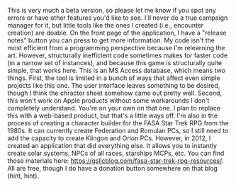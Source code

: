 This is very much a beta version, so please let me know if you spot any errors or have other features you'd like to see. I'll never do a true campaign manager for it, but little tools like the ones I created (i.e., encounter creation) are doable. On the front page of the application, I have a "release notes" button you can press to get more information. My code isn't the most efficient from a programming perspective because I'm relearning the art. However, structurally inefficient code sometimes makes for faster code (in a narrow set of instances), and because this game is structurally quite simple, that works here.
This is an MS Access database, which means two things. First, the tool is limited in a bunch of ways that affect even simple projects like this one. The user interface leaves something to be desired, though I think the chracter sheet somehow came out pretty well. Second, this won't work on Apple products without some workarounds I don't completely understand. You're on your own on that one.
I plan to replace this with a web-based product, but that's a little ways off.
I'm also in the process of creating a character builder for the FASA Star Trek RPG from the 1980s. It can currently create Federation and Romulan PCs, so I still need to add the capacity to create Klingon and Orion PCs. However, in 2012, I created an application that did everything else. It allows you to instantly create solar systems, NPCs of all races, starships MCPs, etc. You can find those materials here: https://gsllcblog.com/fasa-star-trek-rpg-resources/. All are free, though I do have a donation button somewhere on that blog (hint, hint).
